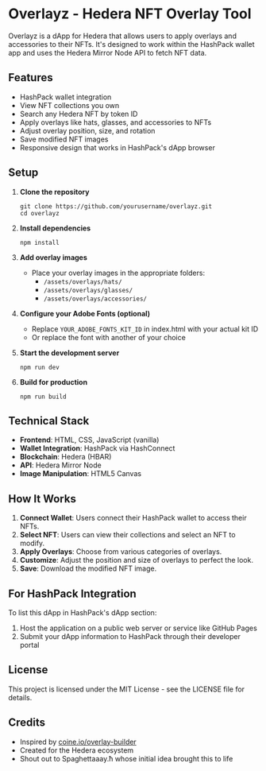 # Overlayz - Hedera NFT Overlay Tool

Overlayz is a dApp for Hedera that allows users to apply overlays and accessories to their NFTs. It's designed to work within the HashPack wallet app and uses the Hedera Mirror Node API to fetch NFT data.

## Features

- HashPack wallet integration
- View NFT collections you own
- Search any Hedera NFT by token ID
- Apply overlays like hats, glasses, and accessories to NFTs
- Adjust overlay position, size, and rotation
- Save modified NFT images
- Responsive design that works in HashPack's dApp browser

## Setup

1. **Clone the repository**
   ```
   git clone https://github.com/yourusername/overlayz.git
   cd overlayz
   ```

2. **Install dependencies**
   ```
   npm install
   ```

3. **Add overlay images**
   - Place your overlay images in the appropriate folders:
     - `/assets/overlays/hats/`
     - `/assets/overlays/glasses/`
     - `/assets/overlays/accessories/`

4. **Configure your Adobe Fonts (optional)**
   - Replace `YOUR_ADOBE_FONTS_KIT_ID` in index.html with your actual kit ID
   - Or replace the font with another of your choice

5. **Start the development server**
   ```
   npm run dev
   ```

6. **Build for production**
   ```
   npm run build
   ```

## Technical Stack

- **Frontend**: HTML, CSS, JavaScript (vanilla)
- **Wallet Integration**: HashPack via HashConnect
- **Blockchain**: Hedera (HBAR)
- **API**: Hedera Mirror Node
- **Image Manipulation**: HTML5 Canvas

## How It Works

1. **Connect Wallet**: Users connect their HashPack wallet to access their NFTs.
2. **Select NFT**: Users can view their collections and select an NFT to modify.
3. **Apply Overlays**: Choose from various categories of overlays.
4. **Customize**: Adjust the position and size of overlays to perfect the look.
5. **Save**: Download the modified NFT image.

## For HashPack Integration

To list this dApp in HashPack's dApp section:

1. Host the application on a public web server or service like GitHub Pages
2. Submit your dApp information to HashPack through their developer portal

## License

This project is licensed under the MIT License - see the LICENSE file for details.

## Credits

- Inspired by [coine.io/overlay-builder](https://coine.io/overlay-builder)
- Created for the Hedera ecosystem
- Shout out to Spaghettaaay.ħ whose initial idea brought this to life
